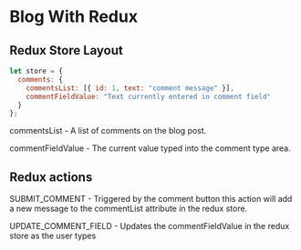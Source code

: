 # Blog With Redux

## Redux Store Layout

```javascript
let store = {
  comments: {
    commentsList: [{ id: 1, text: "comment message" }],
    commentFieldValue: "Text currently entered in comment field"
  }
};
```

commentsList - A list of comments on the blog post.

commentFieldValue - The current value typed into the comment type area.

## Redux actions

SUBMIT_COMMENT - Triggered by the comment button this action will add a
new message to the commentList attribute in the redux store.

UPDATE_COMMENT_FIELD - Updates the commentFieldValue in the redux store as the user types
